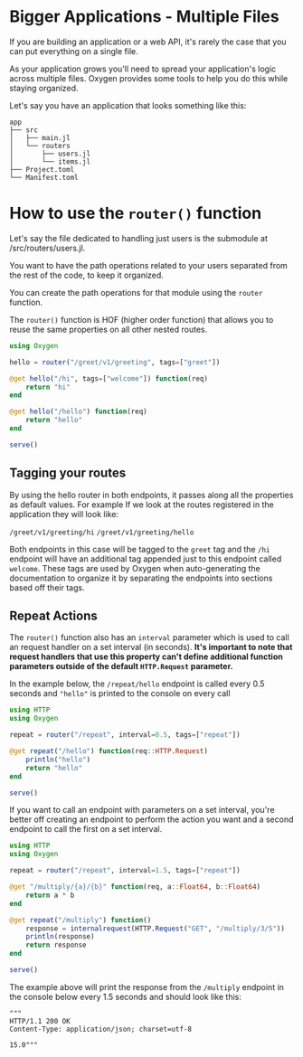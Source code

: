 # Bigger Applications - Multiple Files

If you are building an application or a web API, it's rarely the case that you can put everything on a single file.

As your application grows you'll need to spread your application's logic across multiple files. Oxygen provides some tools to help you do this while staying organized.


Let's say you have an application that looks something like this:

```
app
├── src
│   ├── main.jl
│   └── routers
│       ├── users.jl
│       └── items.jl
├── Project.toml
└── Manifest.toml
```

# How to use the `router()` function

Let's say the file dedicated to handling just users is the submodule at /src/routers/users.jl.

You want to have the path operations related to your users separated from the rest of the code, to keep it organized.

You can create the path operations for that module using the `router` function. 

The `router()` function is HOF (higher order function) that allows you to reuse the same properties on all other nested routes. 

```julia
using Oxygen

hello = router("/greet/v1/greeting", tags=["greet"])

@get hello("/hi", tags=["welcome"]) function(req)
    return "hi"
end

@get hello("/hello") function(req)
    return "hello"
end

serve()
```
## Tagging your routes

By using the hello router in both endpoints, it passes along all the properties as default values. For example If we look at the routes registered in the application they will look like:

`/greet/v1/greeting/hi`
`/greet/v1/greeting/hello`

Both endpoints in this case will be tagged to the `greet` tag and the `/hi` endpoint will have an additional tag appended just to this endpoint called `welcome`. These tags are used by Oxygen when auto-generating the documentation to organize it by separating the endpoints into sections based off their tags. 


## Repeat Actions

The `router()` function also has an `interval` parameter which is used to call
an request handler on a set interval (in seconds). **It's important to note that request handlers that use this property can't define additional function parameters outside of the default `HTTP.Request` parameter.**

In the example below, the `/repeat/hello` endpoint is called every 0.5 seconds and `"hello"` is printed to the console on every call

```julia
using HTTP
using Oxygen

repeat = router("/repeat", interval=0.5, tags=["repeat"])

@get repeat("/hello") function(req::HTTP.Request)
    println("hello")
    return "hello"
end

serve()
```

If you want to call an endpoint with parameters on a set interval, you're better off creating an endpoint to perform the action you want and a second endpoint to call the first on a set interval. 

```julia
using HTTP
using Oxygen

repeat = router("/repeat", interval=1.5, tags=["repeat"])

@get "/multiply/{a}/{b}" function(req, a::Float64, b::Float64)
    return a * b
end

@get repeat("/multiply") function()
    response = internalrequest(HTTP.Request("GET", "/multiply/3/5"))
    println(response)
    return response
end

serve()
```

The example above will print the response from the `/multiply` endpoint in the console below every 1.5 seconds and should look like this:

```
"""
HTTP/1.1 200 OK
Content-Type: application/json; charset=utf-8

15.0"""
```